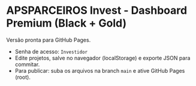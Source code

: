 # APSPARCEIROS Invest - Dashboard Premium (Black + Gold)

Versão pronta para GitHub Pages.

- Senha de acesso: `Investidor`
- Edite projetos, salve no navegador (localStorage) e exporte JSON para commitar.
- Para publicar: suba os arquivos na branch `main` e ative GitHub Pages (root).
